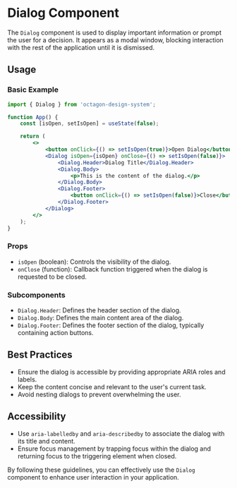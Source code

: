 # Dialog Component

The `Dialog` component is used to display important information or prompt the user for a decision. It appears as a modal window, blocking interaction with the rest of the application until it is dismissed.

## Usage

### Basic Example

```jsx
import { Dialog } from 'octagon-design-system';

function App() {
    const [isOpen, setIsOpen] = useState(false);

    return (
        <>
            <button onClick={() => setIsOpen(true)}>Open Dialog</button>
            <Dialog isOpen={isOpen} onClose={() => setIsOpen(false)}>
                <Dialog.Header>Dialog Title</Dialog.Header>
                <Dialog.Body>
                    <p>This is the content of the dialog.</p>
                </Dialog.Body>
                <Dialog.Footer>
                    <button onClick={() => setIsOpen(false)}>Close</button>
                </Dialog.Footer>
            </Dialog>
        </>
    );
}
```

### Props

- `isOpen` (boolean): Controls the visibility of the dialog.
- `onClose` (function): Callback function triggered when the dialog is requested to be closed.

### Subcomponents

- `Dialog.Header`: Defines the header section of the dialog.
- `Dialog.Body`: Defines the main content area of the dialog.
- `Dialog.Footer`: Defines the footer section of the dialog, typically containing action buttons.

## Best Practices

- Ensure the dialog is accessible by providing appropriate ARIA roles and labels.
- Keep the content concise and relevant to the user's current task.
- Avoid nesting dialogs to prevent overwhelming the user.

## Accessibility

- Use `aria-labelledby` and `aria-describedby` to associate the dialog with its title and content.
- Ensure focus management by trapping focus within the dialog and returning focus to the triggering element when closed.

By following these guidelines, you can effectively use the `Dialog` component to enhance user interaction in your application.